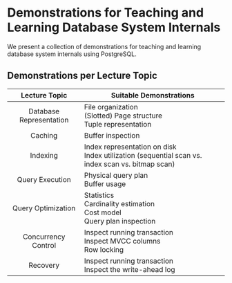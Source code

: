 # Demonstrations for Teaching and Learning Database System Internals

We present a collection of demonstrations for teaching and learning database system internals using PostgreSQL.

## Demonstrations per Lecture Topic

| Lecture Topic                | Suitable Demonstrations                                                                               |
|:----------------------------:|-------------------------------------------------------------------------------------------------------|
| Database Representation      | File organization <br> (Slotted) Page structure <br> Tuple representation                             |
| Caching                      | Buffer inspection                                                                                     | 
| Indexing                     | Index representation on disk <br> Index utilization (sequential scan vs. index scan vs. bitmap scan)  | 
| Query Execution              | Physical query plan <br> Buffer usage                                                                 | 
| Query Optimization           | Statistics <br> Cardinality estimation <br> Cost model <br> Query plan inspection                     | 
| Concurrency Control          | Inspect running transaction <br> Inspect MVCC columns <br> Row locking                                | 
| Recovery                     | Inspect running transaction <br> Inspect the write-ahead log                                          | 
